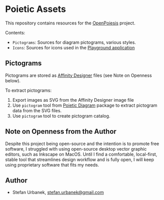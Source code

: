 # Poietic Assets

This repository contains resources for the [OpenPoiesis](https://github.com/openpoiesis/)
project.

Contents:

- `Pictograms`: Sources for diagram pictograms, various styles.
- `Icons`: Sources for icons used in the [Playground application](https://github.com/openpoiesis/poietic-playground)


## Pictograms

Pictograms are stored as [Affinity Designer](https://affinity.serif.com/en-gb/designer/)
files (see Note on Openness below).

To extract pictograms:

1. Export images as SVG from the Affinity Designer image file
2. Use `pictogram` tool from [Poietic Diagram](https://github.com/OpenPoiesis/poietic-diagram)
   package to extract pictogram data from the SVG files.
3. Use `pictogram` tool to create pictogram catalog.




## Note on Openness from the Author

Despite this project being open-source and the intention is to promote free software,
I struggled with using open-source desktop vector graphic editors, such as Inkscape on
MacOS. Until I find a comfortable, local-first, stable tool that streamlines design
workflow and is fully open, I will keep using proprietary software that fits my needs.

## Author

- Stefan Urbanek, stefan.urbanek@gmail.com
